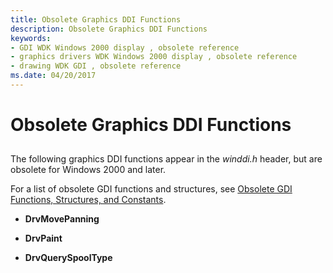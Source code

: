 ```yaml
---
title: Obsolete Graphics DDI Functions
description: Obsolete Graphics DDI Functions
keywords:
- GDI WDK Windows 2000 display , obsolete reference
- graphics drivers WDK Windows 2000 display , obsolete reference
- drawing WDK GDI , obsolete reference
ms.date: 04/20/2017
---
```


# Obsolete Graphics DDI Functions


## <span id="ddk_obsolete_graphics_ddi_functions_gg"></span><span id="DDK_OBSOLETE_GRAPHICS_DDI_FUNCTIONS_GG"></span>


The following graphics DDI functions appear in the *winddi.h* header, but are obsolete for Windows 2000 and later.

For a list of obsolete GDI functions and structures, see [Obsolete GDI Functions, Structures, and Constants](obsolete-gdi-functions--structures--and-constants.md).

-   **DrvMovePanning**

-   **DrvPaint**

-   **DrvQuerySpoolType**

 

 






